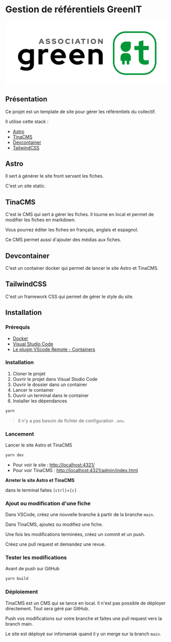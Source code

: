 # Gestion de référentiels GreenIT

![GreenIT](./src/assets/logo-asso.png)

## Présentation

Ce projet est un template de site pour gérer les référentiels du collectif.

Il utilise cette stack :

- [Astro](https://astro.build/)
- [TinaCMS](https://tinacms.org/)
- [Devcontainer](https://code.visualstudio.com/docs/remote/containers)
- [TailwindCSS](https://tailwindcss.com/)

## Astro

Il sert à générer le site front servant les fiches.

C'est un site static.

## TinaCMS

C'est le CMS qui sert à gérer les fiches. Il tourne en local et permet de modifier les fiches en markdown.

Vous pourrez éditer les fiches en français, anglais et espagnol.

Ce CMS permet aussi d'ajouter des médias aux fiches.

## Devcontainer

C'est un container docker qui permet de lancer le site Astro et TinaCMS.

## TailwindCSS

C'est un framework CSS qui permet de gérer le style du site.

## Installation

### Prérequis

- [Docker](https://www.docker.com/)
- [Visual Studio Code](https://code.visualstudio.com/)
- [Le plugin VScode Remote - Containers](https://marketplace.visualstudio.com/items?itemName=ms-vscode-remote.remote-containers)

### Installation

1. Cloner le projet
2. Ouvrir le projet dans Visual Studio Code
3. Ouvrir le dossier dans un container
4. Lancer le container
5. Ouvrir un terminal dans le container
6. Installer les dépendances

```bash
yarn
```

> Il n'y a pas besoin de fichier de configuration `.env`.

### Lancement

Lancer le site Astro et TinaCMS

```bash
yarn dev
```

- Pour voir le site : [http://localhost:4321/](http://localhost:4321/)
- Pour voir TinaCMS : [http://localhost:4321/admin/index.html](http://localhost:4321/admin/index.html)

**Arreter le site Astro et TinaCMS**

dans le terminal faites `[ctrl]`+`[c]`

### Ajout ou modification d'une fiche

Dans VSCode, créez une nouvelle branche à partir de la branche `main`.

Dans TinaCMS, ajoutez ou modifiez une fiche.

Une fois les modifications terminées, créez un commit et un push.

Créez une pull request et demandez une revue.

### Tester les modifications

Avant de push sur GitHub

```bash
yarn build
```

### Déploiement

TinaCMS est un CMS qui se lance en local. Il n'est pas possible de déployer directement. Tout sera géré par GitHub.

Push vos modifications sur votre branche et faites une pull request vers la branch main.

Le site est déployé sur infomaniak quand il y un merge sur la branch `main`.

